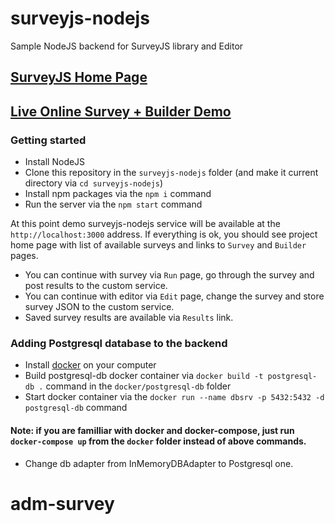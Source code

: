 # surveyjs-nodejs
Sample NodeJS backend for SurveyJS library and Editor

## [SurveyJS Home Page](https://surveyjs.io/Examples/Service/)

## [Live Online Survey + Builder Demo](https://surveyjs-nodejs.herokuapp.com/)


### Getting started
- Install NodeJS
- Clone this repository in the `surveyjs-nodejs` folder (and make it current directory via `cd surveyjs-nodejs`)
- Install npm packages via the `npm i` command
- Run the server via the `npm start` command

At this point demo surveyjs-nodejs service will be available at the `http://localhost:3000` address.
If everything is ok, you should see project home page with list of available surveys and links to `Survey` and `Builder` pages.
- You can continue with survey via `Run` page, go through the survey and post results to the custom service.
- You can continue with editor via `Edit` page, change the survey and store survey JSON to the custom service.
- Saved survey results are available via `Results` link.


### Adding Postgresql database to the backend
- Install [docker](https://www.docker.com/) on your computer
- Build postgresql-db docker container via `docker build -t postgresql-db .` command in the `docker/postgresql-db` folder
- Start docker container via the `docker run --name dbsrv -p 5432:5432 -d postgresql-db` command
#### Note: if you are familliar with docker and docker-compose, just run `docker-compose up` from the `docker` folder instead of above commands.
- Change db adapter from InMemoryDBAdapter to Postgresql one.
# adm-survey
